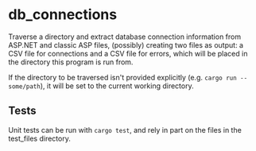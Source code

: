 # db_connections

Traverse a directory and extract database connection information from ASP.NET and classic ASP files, (possibly) creating two files as output: a CSV file for connections and a CSV file for errors, which will be placed in the directory this program is run from.

If the directory to be traversed isn't provided explicitly (e.g. `cargo run -- some/path`), it will be set to the current working directory.

## Tests

Unit tests can be run with `cargo test`, and rely in part on the files in the test_files directory.
